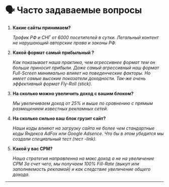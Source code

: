 # 🗣 Часто задаваемые вопросы

1.  **Какие сайты принимаем?**

    _Трафик РФ и СНГ от 6000 посетителей в сутки. Легальный контент не нарушающий авторские права и законы РФ._
2.  **Какой формат самый прибыльный ?**

    _Как показывает наша практика, чем агрессивнее формат тем он больше приносит прибыли. Даже самый агрессивный наш формат Full-Screen минимально влияет на поведенческие факторы. Но имеет самые высокие показатели доходности. Так-же очень эффективный формат Fly-Roll (stick)._
3.  **На сколько можно увеличить доход с вашим блоком?**

    _Мы увеличиваем доход от 25% и выше по сравнению с прямым размещением известных рекламных сетей._
4.  **На сколько сильно ваш блок грузит сайт?**

    _Наши коды влияют на загрузку сайта не более чем стандартные коды Яндекса AdFox или Google Adsence. Что бы в этом убедится мы создали специальный тест (тест -link)._
5.  **Какой у вас CPM?**

    _Наша стратегия направленна на макс доход а не на увеличение CPM За счет чего, мы получаем 100% Fill-Rate (выкуп или заполняемость рекламой) и как следствие увеличение общего дохода._

****

